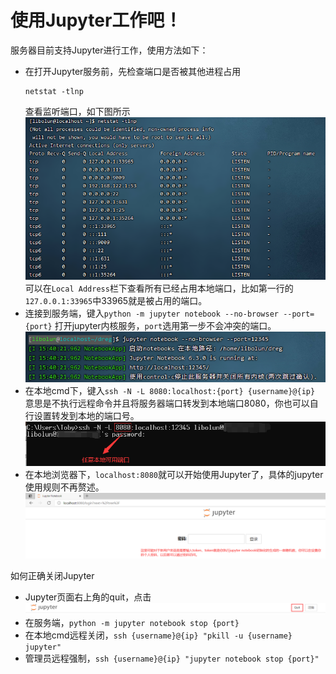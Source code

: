 # 使用Jupyter工作吧！
服务器目前支持Jupyter进行工作，使用方法如下：
- 在打开Jupyter服务前，先检查端口是否被其他进程占用  
  ```
  netstat -tlnp
  ```
  查看监听端口，如下图所示  
  ![image](pics/05.png)  
  可以在`Local Address`栏下查看所有已经占用本地端口，比如第一行的`127.0.0.1:33965`中33965就是被占用的端口。
- 连接到服务端，键入`python -m jupyter notebook --no-browser --port={port}` 打开jupyter内核服务，`port`选用第一步不会冲突的端口。  
  ![image](pics/01.png)
- 在本地cmd下，键入`ssh -N -L 8080:localhost:{port} {username}@{ip}` 意思是不执行远程命令并且将服务器端口转发到本地端口8080，你也可以自行设置转发到本地的端口号。  
  ![image](pics/02.png)
- 在本地浏览器下，`localhost:8080`就可以开始使用Jupyter了，具体的jupyter使用规则不再赘述。
  ![image](pics/03.png)

如何正确关闭Jupyter
- Jupyter页面右上角的quit，点击
  ![image](pics/04.png)
- 在服务端，`python -m jupyter notebook stop {port}`
- 在本地cmd远程关闭，`ssh {username}@{ip} "pkill -u {username} jupyter"`
- 管理员远程强制，`ssh {username}@{ip} "jupyter notebook stop {port}"`